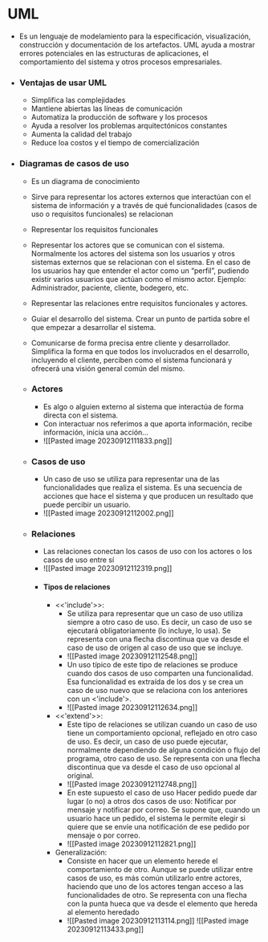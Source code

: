 # UML

- Es un lenguaje de modelamiento para la especificación, visualización, construcción y documentación de los artefactos. UML ayuda a mostrar errores potenciales en las estructuras de aplicaciones, el comportamiento del sistema y otros procesos empresariales.

- ### Ventajas de usar UML
	- Simplifica las complejidades 
	- Mantiene abiertas las líneas de comunicación
	- Automatiza la producción de software y los procesos 
	- Ayuda a resolver los problemas arquitectónicos constantes
	- Aumenta la calidad del trabajo 
	- Reduce loa costos y el tiempo de comercialización

- ### Diagramas de casos de uso
	- Es un diagrama de conocimiento
	- Sirve para representar los actores externos que interactúan con el sistema de información y a través de qué funcionalidades (casos de uso o requisitos funcionales) se relacionan
	- Representar los requisitos funcionales
	- Representar los actores que se comunican con el sistema. Normalmente los actores del sistema son los usuarios y otros sistemas externos que se relacionan con el sistema. En el caso de los usuarios hay que entender el actor como un “perfil”, pudiendo existir varios usuarios que actúan como el mismo actor. Ejemplo: Administrador, paciente, cliente, bodegero, etc.
	- Representar las relaciones entre requisitos funcionales y actores.
	- Guiar el desarrollo del sistema. Crear un punto de partida sobre el que empezar a desarrollar el sistema.
	- Comunicarse de forma precisa entre cliente y desarrollador. Simplifica la forma en que todos los involucrados en el desarrollo, incluyendo el cliente, perciben como el sistema funcionará y ofrecerá una visión general común del mismo.

	- ### Actores
		- Es algo o alguien externo al sistema que interactúa de forma directa con el sistema.
		- Con interactuar nos referimos a que aporta información, recibe información, inicia una acción...
		- ![[Pasted image 20230912111833.png]]
	- ### Casos de uso
		- Un caso de uso se utiliza para representar una de las funcionalidades que realiza el sistema. Es una secuencia de acciones que hace el sistema y que producen un resultado que puede percibir un usuario.
		- ![[Pasted image 20230912112002.png]]
	- ### Relaciones
		- Las relaciones conectan los casos de uso con los actores o los casos de uso entre sí
		- ![[Pasted image 20230912112319.png]]
		- #### Tipos de relaciones 
			- <<'include'>>: 
				- Se utiliza para representar que un caso de uso utiliza siempre a otro caso de uso. Es decir, un caso de uso se ejecutará obligatoriamente (lo incluye, lo usa). Se representa con una flecha discontinua que va desde el caso de uso de origen al caso de uso que se incluye.
				- ![[Pasted image 20230912112548.png]]
				- Un uso típico de este tipo de relaciones se produce cuando dos casos de uso comparten una funcionalidad. Esa funcionalidad es extraída de los dos y se crea un caso de uso nuevo que se relaciona con los anteriores con un <'include'>.
				- ![[Pasted image 20230912112634.png]]
			- <<'extend'>>:
				- Este tipo de relaciones se utilizan cuando un caso de uso tiene un comportamiento opcional, reflejado en otro caso de uso. Es decir, un caso de uso puede ejecutar, normalmente dependiendo de alguna condición o flujo del programa, otro caso de uso. Se representa con una flecha discontinua que va desde el caso de uso opcional al original.
				- ![[Pasted image 20230912112748.png]]
				- En este supuesto el caso de uso Hacer pedido puede dar lugar (o no) a otros dos casos de uso: Notificar por mensaje y notificar por correo. Se supone que, cuando un usuario hace un pedido, el sistema le permite elegir si quiere que se envíe una notificación de ese pedido por mensaje o por correo.
				- ![[Pasted image 20230912112821.png]]
			- Generalización:
				- Consiste en hacer que un elemento herede el comportamiento de otro. Aunque se puede utilizar entre casos de uso, es más común utilizarlo entre actores, haciendo que uno de los actores tengan acceso a las funcionalidades de otro. Se representa con una flecha con la punta hueca que va desde el elemento que hereda al elemento heredado
				- ![[Pasted image 20230912113114.png]]
		![[Pasted image 20230912113433.png]]